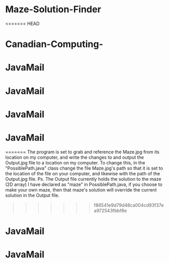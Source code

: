 # Maze-Solution-Finder
<<<<<<< HEAD
# Canadian-Computing-
# JavaMail
# JavaMail
# JavaMail
# JavaMail
=======
The program is set to grab and reference the Maze.jpg from its location on my computer, and write the changes to and output the Output.jpg file to a location on my computer. To change this, in the "PossiblePath.java" class change the file Maze.jpg's path so that it is set to the location of the file on your computer, and likewise with the path of the Output.jpg file. Ps. The Output file currently holds the solution to the maze (2D array) I have declared as "maze" in PossiblePath.java, if you choose to make your own maze, then that maze's solution will override the current solution in the Output file.
>>>>>>> f86541e9d79d48ca004cd93f37ea972543fbbf8e
# JavaMail
# JavaMail

